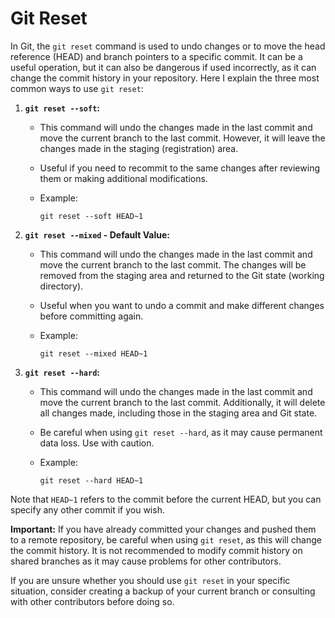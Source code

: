 # Git Reset

In Git, the `git reset` command is used to undo changes or to move the head reference (HEAD) and branch pointers to a specific commit. It can be a useful operation, but it can also be dangerous if used incorrectly, as it can change the commit history in your repository. Here I explain the three most common ways to use `git reset`:

1. **`git reset --soft`:**
    - This command will undo the changes made in the last commit and move the current branch to the last commit. However, it will leave the changes made in the staging (registration) area.
    - Useful if you need to recommit to the same changes after reviewing them or making additional modifications.
    - Example:

      ```shell
      git reset --soft HEAD~1
      ```

2. **`git reset --mixed` - Default Value:**
    - This command will undo the changes made in the last commit and move the current branch to the last commit. The changes will be removed from the staging area and returned to the Git state (working directory).
    - Useful when you want to undo a commit and make different changes before committing again.
    - Example:

      ```shell
      git reset --mixed HEAD~1
      ```

3. **`git reset --hard`:**
    - This command will undo the changes made in the last commit and move the current branch to the last commit. Additionally, it will delete all changes made, including those in the staging area and Git state.
    - Be careful when using `git reset --hard`, as it may cause permanent data loss. Use with caution.
    - Example:

      ```shell
      git reset --hard HEAD~1
      ```

Note that `HEAD~1` refers to the commit before the current HEAD, but you can specify any other commit if you wish.

**Important:** If you have already committed your changes and pushed them to a remote repository, be careful when using `git reset`, as this will change the commit history. It is not recommended to modify commit history on shared branches as it may cause problems for other contributors.

If you are unsure whether you should use `git reset` in your specific situation, consider creating a backup of your current branch or consulting with other contributors before doing so.